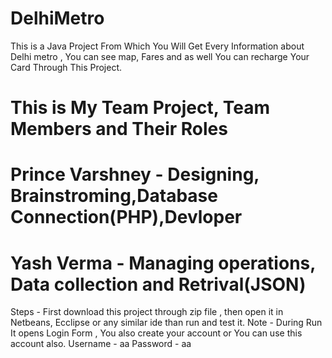 # DelhiMetro
This is a Java Project From Which You Will Get Every Information about Delhi metro , You can see map, Fares and as well You can recharge Your Card Through This Project.
# This is My Team Project, Team Members and Their Roles
 # Prince Varshney - Designing, Brainstroming,Database Connection(PHP),Devloper
 # Yash Verma - Managing operations, Data collection and Retrival(JSON)
Steps -
First download this project through zip file , then open it in Netbeans, Ecclipse or any similar ide than run and test it.
Note - During Run It opens Login Form , You also create your account or You can use this account also.
Username - aa
Password - aa
